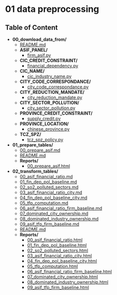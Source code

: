 
# 01 data preprocessing



## Table of Content

 - **00_download_data_from/**
   - [README.md](https://github.com/thomaspernet/Financial_dependency_pollution/tree/master/01_data_preprocessing/00_download_data_from/README.md)
   - **ASIF_PANEL/**
     - [firm_asif.py](https://github.com/thomaspernet/Financial_dependency_pollution/tree/master/01_data_preprocessing/00_download_data_from/ASIF_PANEL/firm_asif.py)
   - **CIC_CREDIT_CONSTRAINT/**
     - [financial_dependency.py](https://github.com/thomaspernet/Financial_dependency_pollution/tree/master/01_data_preprocessing/00_download_data_from/CIC_CREDIT_CONSTRAINT/financial_dependency.py)
   - **CIC_NAME/**
     - [cic_industry_name.py](https://github.com/thomaspernet/Financial_dependency_pollution/tree/master/01_data_preprocessing/00_download_data_from/CIC_NAME/cic_industry_name.py)
   - **CITY_CODE_CORRESPONDANCE/**
     - [city_code_correspondance.py](https://github.com/thomaspernet/Financial_dependency_pollution/tree/master/01_data_preprocessing/00_download_data_from/CITY_CODE_CORRESPONDANCE/city_code_correspondance.py)
   - **CITY_REDUCTION_MANDATE/**
     - [city_reduction_mandate.py](https://github.com/thomaspernet/Financial_dependency_pollution/tree/master/01_data_preprocessing/00_download_data_from/CITY_REDUCTION_MANDATE/city_reduction_mandate.py)
   - **CITY_SECTOR_POLLUTION/**
     - [city_sector_pollution.py](https://github.com/thomaspernet/Financial_dependency_pollution/tree/master/01_data_preprocessing/00_download_data_from/CITY_SECTOR_POLLUTION/city_sector_pollution.py)
   - **PROVINCE_CREDIT_CONSTRAINT/**
     - [supply_credit.py](https://github.com/thomaspernet/Financial_dependency_pollution/tree/master/01_data_preprocessing/00_download_data_from/PROVINCE_CREDIT_CONSTRAINT/supply_credit.py)
   - **PROVINCE_LOCATION/**
     - [chinese_province.py](https://github.com/thomaspernet/Financial_dependency_pollution/tree/master/01_data_preprocessing/00_download_data_from/PROVINCE_LOCATION/chinese_province.py)
   - **TCZ_SPZ/**
     - [tcz_spz_policy.py](https://github.com/thomaspernet/Financial_dependency_pollution/tree/master/01_data_preprocessing/00_download_data_from/TCZ_SPZ/tcz_spz_policy.py)
 - **01_prepare_tables/**
   - [00_prepare_asif.md](https://github.com/thomaspernet/Financial_dependency_pollution/tree/master/01_data_preprocessing/01_prepare_tables/00_prepare_asif.md)
   - [README.md](https://github.com/thomaspernet/Financial_dependency_pollution/tree/master/01_data_preprocessing/01_prepare_tables/README.md)
   - **Reports/**
     - [00_prepare_asif.html](https://htmlpreview.github.io/?https://github.com/thomaspernet/Financial_dependency_pollution/blob/master/01_data_preprocessing/01_prepare_tables/Reports/00_prepare_asif.html)
 - **02_transform_tables/**
   - [00_asif_financial_ratio.md](https://github.com/thomaspernet/Financial_dependency_pollution/tree/master/01_data_preprocessing/02_transform_tables/00_asif_financial_ratio.md)
   - [01_fin_dep_pol_baseline.md](https://github.com/thomaspernet/Financial_dependency_pollution/tree/master/01_data_preprocessing/02_transform_tables/01_fin_dep_pol_baseline.md)
   - [02_so2_polluted_sectors.md](https://github.com/thomaspernet/Financial_dependency_pollution/tree/master/01_data_preprocessing/02_transform_tables/02_so2_polluted_sectors.md)
   - [03_asif_financial_ratio_city.md](https://github.com/thomaspernet/Financial_dependency_pollution/tree/master/01_data_preprocessing/02_transform_tables/03_asif_financial_ratio_city.md)
   - [04_fin_dep_pol_baseline_city.md](https://github.com/thomaspernet/Financial_dependency_pollution/tree/master/01_data_preprocessing/02_transform_tables/04_fin_dep_pol_baseline_city.md)
   - [05_tfp_computation.md](https://github.com/thomaspernet/Financial_dependency_pollution/tree/master/01_data_preprocessing/02_transform_tables/05_tfp_computation.md)
   - [06_asif_financial_ratio_firm_baseline.md](https://github.com/thomaspernet/Financial_dependency_pollution/tree/master/01_data_preprocessing/02_transform_tables/06_asif_financial_ratio_firm_baseline.md)
   - [07_dominated_city_ownership.md](https://github.com/thomaspernet/Financial_dependency_pollution/tree/master/01_data_preprocessing/02_transform_tables/07_dominated_city_ownership.md)
   - [08_dominated_industry_ownership.md](https://github.com/thomaspernet/Financial_dependency_pollution/tree/master/01_data_preprocessing/02_transform_tables/08_dominated_industry_ownership.md)
   - [09_asif_tfp_firm_baseline.md](https://github.com/thomaspernet/Financial_dependency_pollution/tree/master/01_data_preprocessing/02_transform_tables/09_asif_tfp_firm_baseline.md)
   - [README.md](https://github.com/thomaspernet/Financial_dependency_pollution/tree/master/01_data_preprocessing/02_transform_tables/README.md)
   - **Reports/**
     - [00_asif_financial_ratio.html](https://htmlpreview.github.io/?https://github.com/thomaspernet/Financial_dependency_pollution/blob/master/01_data_preprocessing/02_transform_tables/Reports/00_asif_financial_ratio.html)
     - [01_fin_dep_pol_baseline.html](https://htmlpreview.github.io/?https://github.com/thomaspernet/Financial_dependency_pollution/blob/master/01_data_preprocessing/02_transform_tables/Reports/01_fin_dep_pol_baseline.html)
     - [02_so2_polluted_sectors.html](https://htmlpreview.github.io/?https://github.com/thomaspernet/Financial_dependency_pollution/blob/master/01_data_preprocessing/02_transform_tables/Reports/02_so2_polluted_sectors.html)
     - [03_asif_financial_ratio_city.html](https://htmlpreview.github.io/?https://github.com/thomaspernet/Financial_dependency_pollution/blob/master/01_data_preprocessing/02_transform_tables/Reports/03_asif_financial_ratio_city.html)
     - [04_fin_dep_pol_baseline_city.html](https://htmlpreview.github.io/?https://github.com/thomaspernet/Financial_dependency_pollution/blob/master/01_data_preprocessing/02_transform_tables/Reports/04_fin_dep_pol_baseline_city.html)
     - [05_tfp_computation.html](https://htmlpreview.github.io/?https://github.com/thomaspernet/Financial_dependency_pollution/blob/master/01_data_preprocessing/02_transform_tables/Reports/05_tfp_computation.html)
     - [06_asif_financial_ratio_firm_baseline.html](https://htmlpreview.github.io/?https://github.com/thomaspernet/Financial_dependency_pollution/blob/master/01_data_preprocessing/02_transform_tables/Reports/06_asif_financial_ratio_firm_baseline.html)
     - [07_dominated_city_ownership.html](https://htmlpreview.github.io/?https://github.com/thomaspernet/Financial_dependency_pollution/blob/master/01_data_preprocessing/02_transform_tables/Reports/07_dominated_city_ownership.html)
     - [08_dominated_industry_ownership.html](https://htmlpreview.github.io/?https://github.com/thomaspernet/Financial_dependency_pollution/blob/master/01_data_preprocessing/02_transform_tables/Reports/08_dominated_industry_ownership.html)
     - [09_asif_tfp_firm_baseline.html](https://htmlpreview.github.io/?https://github.com/thomaspernet/Financial_dependency_pollution/blob/master/01_data_preprocessing/02_transform_tables/Reports/09_asif_tfp_firm_baseline.html)
